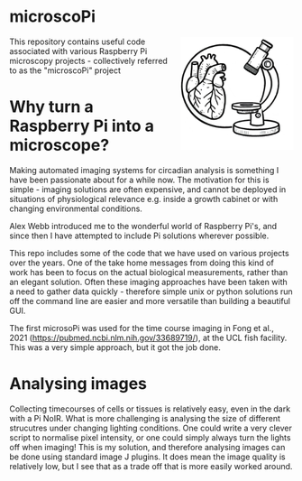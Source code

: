 # microscoPi
<img src="https://raw.githubusercontent.com/comparativechrono/microscoPi/main/images/microscoPI%20v3.png" width="200" style="float: right; margin-left: 10px;">

This repository contains useful code associated with various Raspberry Pi microscopy projects - collectively referred to as the "microscoPi" project

# Why turn a Raspberry Pi into a microscope?

Making automated imaging systems for circadian analysis is something I have been passionate about for a while now. The motivation for this is simple - imaging solutions are often expensive, and cannot be deployed in situations of physiological relevance e.g. inside a growth cabinet or with changing environmental conditions.

Alex Webb introduced me to the wonderful world of Raspberry Pi's, and since then I have attempted to include Pi solutions wherever possible. 

This repo includes some of the code that we have used on various projects over the years. One of the take home messages from doing this kind of work has been to focus on the actual biological measurements, rather than an elegant solution. Often these imaging approaches have been taken with a need to gather data quickly - therefore simple unix or python solutions run off the command line are easier and more versatile than building a beautiful GUI.

The first microsoPi was used for the time course imaging in Fong et al., 2021 (https://pubmed.ncbi.nlm.nih.gov/33689719/), at the UCL fish facility. This was a very simple approach, but it got the job done.

# Analysing images

Collecting timecourses of cells or tissues is relatively easy, even in the dark with a Pi NoIR. What is more challenging is analysing the size of different strucutres under changing lighting conditions. One could write a very clever script to normalise pixel intensity, or one could simply always turn the lights off when imaging! This is my solution, and therefore analysing images can be done using standard image J plugins. It does mean the image quality is relatively low, but I see that as a trade off that is more easily worked around.
